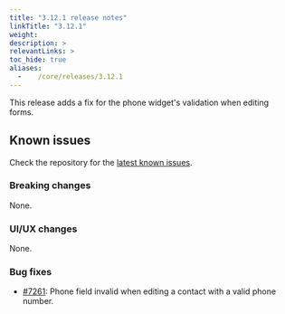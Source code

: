 ```yaml
---
title: "3.12.1 release notes"
linkTitle: "3.12.1"
weight:
description: >
relevantLinks: >
toc_hide: true
aliases:
  -    /core/releases/3.12.1
---
```


This release adds a fix for the phone widget's validation when editing forms.

## Known issues

Check the repository for the [latest known issues](https://github.com/medic/cht-core/issues?q=is%3Aissue+label%3A%22Affects%3A+3.12.1%22).

### Breaking changes

None.

### UI/UX changes

None.

### Bug fixes

- [#7261](https://github.com/medic/cht-core/issues/7261): Phone field invalid when editing a contact with a valid phone number.
